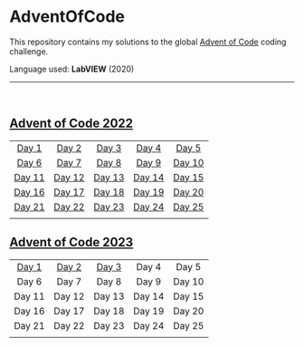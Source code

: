 # AdventOfCode
This repository contains my solutions to the global [Advent of Code](https://adventofcode.com/) coding challenge.

Language used: **LabVIEW** (2020)
<hr>
<br>

## [Advent of Code 2022](./source/2022/)
|     |     |     |     |     |
|:-:|:-:|:-:|:-:|:-:|
|[Day 1](./source/2022/Day%201%20-%20Calorie%20Counting/)|[Day 2](./source/2022/Day%202%20-%20Rock%20Paper%20Scissors/)|[Day 3](./source/2022/Day%203%20-%20Rucksack%20Reorganization/)|[Day 4](./source/2022/Day%204%20-%20Camp%20Cleanup/)|[Day 5](./source/2022/Day%205%20-%20Supply%20Stacks/)|
|[Day 6](./source/2022/Day%206%20-%20Tuning%20Trouble/)|[Day 7](./source/2022/Day%207%20-%20No%20Space%20Left%20On%20Device/)|[Day 8](./source/2022/Day%208%20-%20Treetop%20Tree%20House/)|[Day 9](./source/2022/Day%209%20-%20Rope%20Bridge/)|[Day 10](./source/2022/Day%2010%20-%20Cathode%20Ray%20Tube/)|
|[Day 11](./source/2022/Day%2011%20-%20Monkey%20in%20the%20Middle/)|[Day 12](./source/2022/Day%2012%20-%20Hill%20Climbing%20Algorithm/)|[Day 13](./source/2022/Day%2013%20-%20Distress%20Signal/)|[Day 14](./source/2022/Day%2014%20-%20Regolith%20Reservoir/)|[Day 15](./source/2022/Day%2015%20-%20Beacon%20Exclusion%20Zone/)|
|[Day 16](./source/2022/Day%2016%20-%20Proboscidea%20Volcanium/)|[Day 17](./source/2022/Day%2017%20-%20Pyroclastic%20Flow/)|[Day 18](./source/2022/Day%2018%20%20-%20Boiling%20Boulders/)|[Day 19](./source/2022/Day%2019%20-%20Not%20Enough%20Minerals/)|[Day 20](./source/2022/Day%2020%20-%20Grove%20Positioning%20System/)|
|[Day 21](./source/2022/Day%2021%20-%20Monkey%20Math/)|[Day 22](./source/2022/Day%2022%20-%20Monkey%20Map/)|[Day 23](./source/2022/Day%2023%20-%20Unstable%20Diffusion/)|[Day 24](./source/2022/Day%2024%20-%20Blizzard%20Basin/)|[Day 25](./source/2022/Day%2025%20-%20Full%20of%20Hot%20Air/)|
||||||



## [Advent of Code 2023](./source/2023/)
|     |     |     |     |     |
|:-:|:-:|:-:|:-:|:-:|
|[Day 1](./source/2023/Day%201%20-%20Trebuchet/)|[Day 2](./source/2023/Day%202%20-%20Cube%20Conundrum/)|[Day 3](./source/2023/Day%203%20-%20Gear%20Ratios/)|Day 4|Day 5|
|Day 6|Day 7|Day 8|Day 9|Day 10|
|Day 11|Day 12|Day 13|Day 14|Day 15|
|Day 16|Day 17|Day 18|Day 19|Day 20|
|Day 21|Day 22|Day 23|Day 24|Day 25|
||||||
